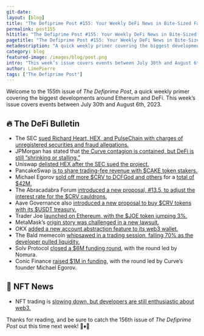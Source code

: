 ```yaml
---
git-date:
layout: [blog]
title: "The Defiprime Post #155: Your Weekly DeFi News in Bite-Sized Fashion"
permalink: post155
h1title: "The Defiprime Post #155: Your Weekly DeFi News in Bite-Sized Fashion"
pagetitle: "The Defiprime Post #155: Your Weekly DeFi News in Bite-Sized Fashion"
metadescription: "A quick weekly primer covering the biggest developments around Ethereum and DeFi. This week’s issue covers events between July 30th and August 6th, 2023"
category: blog
featured-image: /images/blog/post.png
intro: "This week’s issue covers events between July 30th and August 6th, 2023"
author: LimePierre
tags: ["The Defiprime Post"]
---
```


Welcome to the 155th issue of _The Defiprime Post_, a quick weekly primer covering the biggest developments around Ethereum and DeFi. This week’s issue covers events between July 30th and August 6th, 2023.


## 🔥 The DeFi Bulletin

* The SEC [sued Richard Heart, HEX, and PulseChain with charges of unregistered securities and fraud allegations.](https://www.coindesk.com/policy/2023/07/31/us-sec-sues-richard-heart-hex-pulsechain-on-unregistered-securities-fraud-allegations/)
* JPMorgan has stated that [the Curve contagion is contained, but DeFi is still “shrinking or stalling.”](https://www.theblock.co/post/243063/jpmorgan-curve-finance-attack-comments)
* Uniswap [delisted HEX after the SEC sued the project.](https://www.theblock.co/post/242713/uniswap-delists-hex-token)
* PancakeSwap [is to share trading-fee revenue with $CAKE token stakers.](https://www.theblock.co/post/242187/pancakeswap-trading-fee-revenue-share-cake-token-stakers)
* Michael Egorov [sold off more $CRV to DCFGod and others](https://www.theblock.co/post/242516/curve-founder-michael-egorov-sells-more-crv-to-dcfgod-and-others) for a [total of $42M.](https://www.theblock.co/post/243183/michael-egorov-has-sold-a-total-of-106-million-crv-for-42-million)
* The Abracadabra Forum [introduced a new proposal, #13.5, to adjust the interest rate for the $CRV cauldrons.](https://forum.abracadabra.money/t/aip-13-5-interest-rate-adjustment-for-the-crv-cauldrons/4320)
* Aave Governance also [introduced a new proposal to buy $CRV tokens with its $USDT treasury.](https://governance.aave.com/t/arfc-acquire-crv-with-treasury-usdt/14251)
* Trader Joe [launched on Ethereum, with the $JOE token jumping 3%.](https://www.coindesk.com/business/2023/08/04/trader-joe-debuts-on-ethereum-joe-jumps-3/)
* MetaMask’s [origin story was challenged in a new lawsuit.](https://www.coindesk.com/business/2023/08/02/ethereum-juggernaut-metamasks-origin-story-challenged-in-new-lawsuit/)
* OKX [added a new account abstraction feature to its web3 wallet.](https://www.theblock.co/post/242702/okx-account-abstraction-web3-wallet)
* The Bald memecoin [whipsawed in a trading session, falling 70% as the developer pulled liquidity.](https://www.theblock.co/post/242225/bald-memecoin-developer-liquidity-pull)
* Solv Protocol [closed a $6M funding round](https://www.coindesk.com/business/2023/07/31/nomura-backs-6m-round-for-on-chain-fund-platform-solv-protocol/), with the round led by Nomura.
* Conic Finance [raised $1M in funding](https://medium.com/@ConicFinance/conic-raises-1m-f88ad30460fd), with the round led by Curve’s founder Michael Egorov.


## 💎 NFT News

* NFT trading is [slowing down, but developers are still enthusiastic about web3.](https://www.coindesk.com/web3/2023/08/05/nft-trading-is-ice-cold-but-developers-are-still-hot-for-web3/)

Thanks for reading, and be sure to catch the 156th issue of _The Defiprime Post_ out this time next week! 👋♦️👋